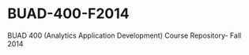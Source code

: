 BUAD-400-F2014
==============

BUAD 400 (Analytics Application Development) Course Repository- Fall 2014
